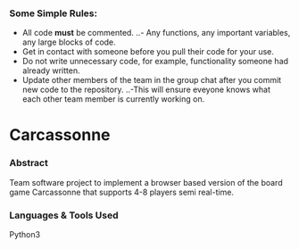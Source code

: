 ### Some Simple Rules:

* All code **must** be commented.
..- Any functions, any important variables, any large blocks of code. 
* Get in contact with someone before you pull their code for your use.
* Do not write unnecessary code, for example, functionality someone had already written. 
* Update other members of the team in the group chat after you commit new code to the repository.
..-This will ensure eveyone knows what each other team member is currently working on.

# Carcassonne

### Abstract

Team software project to implement a browser based version of the board game Carcassonne that supports 4-8 players semi real-time. 

### Languages & Tools Used

Python3
